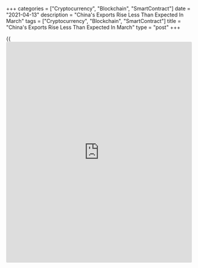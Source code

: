 +++
categories = ["Cryptocurrency", "Blockchain", "SmartContract"]
date = "2021-04-13"
description = "China's Exports Rise Less Than Expected In March"
tags = ["Cryptocurrency", "Blockchain", "SmartContract"]
title = "China's Exports Rise Less Than Expected In March"
type = "post"
+++

{{<iframe id="large-banner" src="https://www.bounty.group/#slide=9.0" width="100%" height="600" scrolling="no" style="border: 0px solid rgb(216, 221, 230); border-radius: 3px;">}}

China's exports logged a double-digit growth in March but at a slower
than expected pace, while imports growth exceeded expectations amid
rising commodity prices, data from the customs office revealed on
Tuesday.

Exports increased 30.6 percent year-on-year in March, slower than the
forecast of 35.5 percent. The pace of expansion also eased sharply from
60.6 percent seen in January to February period largely lower base for
comparison.

Exports to the United States advanced 53.3 percent from last year.

Meanwhile, imports advanced 38.1 percent annually, much faster than the
expected growth of 23.3 percent.

Consequently, the trade surplus fell to $13.8 billion and well below
economists' expectations of $52.05 billion.

Import volume growth is likely to slow as [policy](https://www.fintechee.com/policy/) support is gradually
withdrawn throughout this year and new restrictions to limit the flow of
credit to the property sector weigh on investment, Julian Evans-
Pritchard, an economist at Capital Economics, said.

Meanwhile, exports may now be peaking, with vaccination rollouts
starting to reverse the pandemic-induced boost to global demand for
Chinese products, the economist added.

According to World Trade Organization, the volume of world merchandise
trade is expected to increase 8 percent in 2021, then slow to 4.0
percent in 2022. The effects of the pandemic will continue to be felt as
this pace of expansion would still leave trade below its pre-pandemic
trend, the WTO said.

For comments and feedback [contact](https://www.playgroundfx.com/contact/): editorial@rtt[news](https://www.letsplayfx.com/blog/forex-news-website/).com

[Economic News][1]

 **What parts of the world are seeing the best (and worst) economic
performances lately? Click[here][2] to check out our [Econ Scorecard][2]
and find out! See up-to-the-moment [ranking](https://www.playgroundfx.com/blog/crypto-exchange-ranking/)s for the best and worst
performers in [GDP][2], [unemployment rate][3], [inflation][4] and much
more.**

   1. www.rtt[news](https://www.letsplayfx.com/blog/forex-news-website/).com/Content/EconomicNews.aspx
   2. www.rtt[news](https://www.letsplayfx.com/blog/forex-news-website/).com/economic-scorecard/world-rank/GDP/highest-performance.aspx
   3. www.rtt[news](https://www.letsplayfx.com/blog/forex-news-website/).com/economic-scorecard/world-rank/unemployment-rate/lowest-performance.aspx
   4. www.rtt[news](https://www.letsplayfx.com/blog/forex-news-website/).com/economic-scorecard/world-rank/CPI/highest-performance.aspx